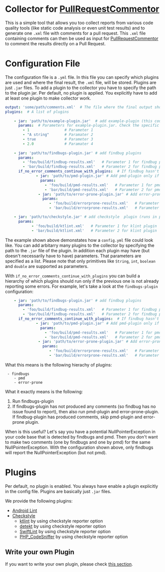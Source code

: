 # Collector for [PullRequestCommentor](TODO)

This is a simple tool that allows you too collect reports from various code quality tools (like static code analysis 
or even unit test results) and to generate one `.xml` file with comments for a pull request. This `.xml` file containing
comments can then be used as input for  [PullRequestCommentor](TODO) to comment the results directly on a Pull Request.



# Configuration File
The configuration file is a `.yml` file. In this file you can specify which plugins are used and where the final result, 
the `.xml` file, will be stored. Plugins are just `.jar` files. To add a plugin to the collector you have to specify the 
path to the plugin jar. Per default, no plugin is applied. You explicitly have to add at least one plugin to make collector work.

```yaml
output: 'some/path/comments.xml'  # The file where the final output should be stored
plugins:  # A list of plugins
    
    - jar: 'path/to/example-plugin.jar'  # add example-plugin (this could also be a url)
      params:  # Parameters for example-plugin.jar. Check the specific plugin details for information about parameters
        - 1                # Parameter 1
        - "A string"       # Paramater 2
        - true             # Parameter 3
        - 2.0              # Paramater 4
        
    - jar: 'path/to/findbugs-plugin.jar' # add findbug plugins
      params: 
        - 'foo/build/findbug-results.xml'   # Parameter 1 for findbug plugin
        - 'bar/build/findbug-results.xml'   # Parameter 2 for findbug plugin
      if_no_error_comments_continue_with_plugins:  # If findbug hasn't produced error comments continue with this plugins
              - jar: 'path/to/pmd-plugin.jar' # Add pmd-plugin only if findbug hasn't produced error comments
                params: 
                  - 'foo/build/pmd-results.xml'   # Parameter 1 for pmd plugin
                  - 'bar/build/pmd-results.xml'   # Parameter 2 for pmd plugin
               - jar: 'path/to/error-prone-plugin.jar' # Add error-prone-plugin only if findbug hasn't produced error comments
                 params: 
                    - 'foo/build/errorprone-results.xml'   # Parameter 1 for error-prone plugin
                    - 'bar/build/errorprone-results.xml'   # Parameter 2 for error-prone plugin

    - jar: 'path/to/checkstyle.jar' # add checkstyle  plugin (runs in parallel with example-plugin)
      params: 
            - 'foo/build/ktlint.xml'   # Parameter 1 for klint plugin
            - 'bar/build/ktlint.xml'   # Parameter 2 for klint plugin
```

The example shown above demonstates how a `config.yml` file could look like.
You can add arbitarry many plugins to the collector by specifying the path to the `.jar` file of the plugin.
In addition each plugin may have (but doesn't necessarily have to have) parameters. That parameters are specified as a
list. Please note that only primitives like `String`, `int`, `boolean` and `double` are supported as parameters.

With `if_no_error_comments_continue_with_plugins` you can build a hierarchy of which plugins should run only if the 
previous one is not already reporting some errors. For example, let's take a look at the `findbugs-plugin` configuration:

```yaml
    - jar: 'path/to/findbugs-plugin.jar' # add findbug plugins
      params: 
        - 'foo/build/findbug-results.xml'   # Parameter 1 for findbug plugin
        - 'bar/build/findbug-results.xml'   # Parameter 2 for findbug plugin
      if_no_error_comments_continue_with_plugins:  # If findbug hasn't produced error comments continue with this plugins
              - jar: 'path/to/pmd-plugin.jar' # Add pmd-plugin only if findbug hasn't produced error comments
                params: 
                  - 'foo/build/pmd-results.xml'   # Parameter 1 for pmd plugin
                  - 'bar/build/pmd-results.xml'   # Parameter 2 for pmd plugin
               - jar: 'path/to/error-prone-plugin.jar' # Add error-prone-plugin only if findbug hasn't produced error comments
                 params: 
                    - 'foo/build/errorprone-results.xml'   # Parameter 1 for error-prone plugin
                    - 'bar/build/errorprone-results.xml'   # Parameter 2 for error-prone plugin
```

What this means is the following hierachy of plugins:
```
 - findbugs
    - pmd
    - error-prone

```

What it exactly means is the following:
1. Run findbugs-plugin
2. If findbugs-plugin has not produced any comments (so findbug has no issue found to report), 
then also run pmd-plugin and error-prone-plugin. If findbug-plugin has produced comments, skip pmd-plugin and error-prone plugin.

When is this useful? Let's say you have a potential NullPointerException in your code base that is detected by findbugs and pmd.
Then you don't want to make two comments (one by findbugs and one by pmd) for the same NullPointerException. With the 
configuration shown above, only findbugs will report the NullPointerException (but not pmd).




# Plugins

Per default, no plugin is enabled. You always have enable a plugin explicitly in the config file. 
Plugins are basically just `.jar` files.

We provide the following plugins:
 - [Android Lint](https://github.com/freeletics/PullRequestCommentor-Collector/tree/master/plugins/android/android-lint)
 - [Checkstyle](https://github.com/freeletics/PullRequestCommentor-Collector/tree/master/plugins/java/checkstyle)
    - [ktlint](https://ktlint.github.io) by using checkstyle reporter option
    - [detekt](https://github.com/arturbosch/detekt) by using checkstyle reporter option
    - [SwiftLint](https://github.com/realm/SwiftLint) by using checkstyle reporter option
    - [PHP_CodeSniffer](https://github.com/squizlabs/PHP_CodeSniffer) by using checkstyle reporter option
 
 
 ## Write your own Plugin
 
If you want to write your own plugin, please check [this section](TODO).